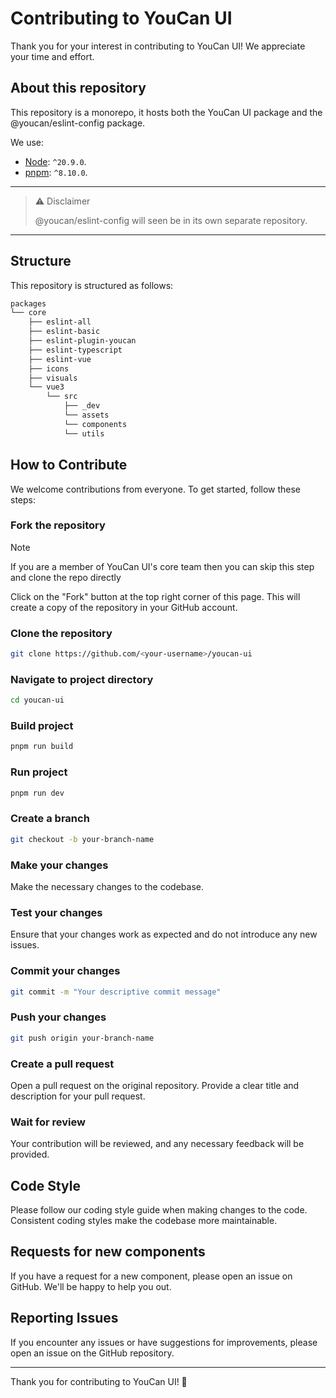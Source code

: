 # Contributing to YouCan UI

Thank you for your interest in contributing to YouCan UI! We appreciate your time and effort.

## About this repository

This repository is a monorepo, it hosts both the YouCan UI package and the @youcan/eslint-config package.

We use:

- [Node](https://nodejs.org/en): `^20.9.0`.
- [pnpm](https://pnpm.io): `^8.10.0`.

---

> ⚠️ Disclaimer
>
> @youcan/eslint-config will seen be in its own separate repository.

---

## Structure

This repository is structured as follows:

```bash
packages
└── core
    ├── eslint-all
    ├── eslint-basic
    ├── eslint-plugin-youcan
    ├── eslint-typescript
    ├── eslint-vue
    ├── icons
    ├── visuals
    └── vue3
        └── src
            ├── _dev
            └── assets
            └── components
            └── utils
```

## How to Contribute

We welcome contributions from everyone. To get started, follow these steps:

### Fork the repository

> [!NOTE]
> If you are a member of YouCan UI's core team then you can skip this step and clone the repo directly

Click on the "Fork" button at the top right corner of this page. This will create a copy of the repository in your GitHub account.

### Clone the repository

```bash
git clone https://github.com/<your-username>/youcan-ui
```

### Navigate to project directory

```bash
cd youcan-ui
```

### Build project

```bash
pnpm run build
```

### Run project

```bash
pnpm run dev
```

### Create a branch

```bash
git checkout -b your-branch-name
```

### Make your changes

Make the necessary changes to the codebase.

### Test your changes

Ensure that your changes work as expected and do not introduce any new issues.

### Commit your changes

```bash
git commit -m "Your descriptive commit message"
```

### Push your changes

```bash
git push origin your-branch-name
```

### Create a pull request

Open a pull request on the original repository. Provide a clear title and description for your pull request.

### Wait for review

Your contribution will be reviewed, and any necessary feedback will be provided.

## Code Style

Please follow our coding style guide when making changes to the code. Consistent coding styles make the codebase more maintainable.

## Requests for new components

If you have a request for a new component, please open an issue on GitHub. We'll be happy to help you out.

## Reporting Issues

If you encounter any issues or have suggestions for improvements, please open an issue on the GitHub repository.

---

Thank you for contributing to YouCan UI! 🙌
